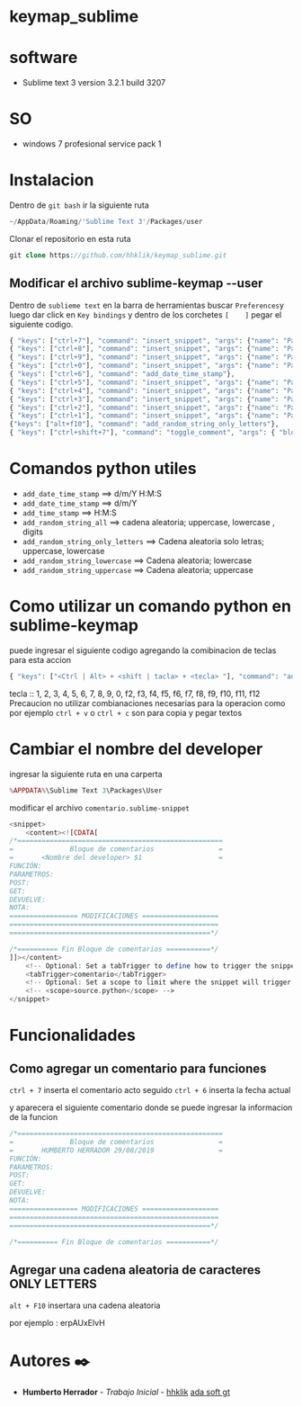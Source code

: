# keymap_sublime


# software
- Sublime text 3 version 3.2.1 build 3207

# SO
- windows 7 profesional service pack 1

# Instalacion 

Dentro de `git bash` ir la siguiente ruta

```php
~/AppData/Roaming/'Sublime Text 3'/Packages/user
```
Clonar el repositorio en esta ruta

```php
git clone https://github.com/hhklik/keymap_sublime.git
```

## Modificar el archivo sublime-keymap --user

Dentro de `sublieme text` en la barra de herramientas buscar `Preferences`y luego dar click en `Key bindings` y dentro de los corchetes `[    ]` pegar el siguiente codigo.

```php
{ "keys": ["ctrl+7"], "command": "insert_snippet", "args": {"name": "Packages/User/comentario.sublime-snippet"}},
{ "keys": ["ctrl+8"], "command": "insert_snippet", "args": {"name": "Packages/User/comentarioMod.sublime-snippet"}},
{ "keys": ["ctrl+9"], "command": "insert_snippet", "args": {"name": "Packages/User/secundariasComent.sublime-snippet"}},
{ "keys": ["ctrl+0"], "command": "insert_snippet", "args": {"name": "Packages/User/ComentCodigo.sublime-snippet"}},
{ "keys": ["ctrl+6"], "command": "add_date_time_stamp"},
{ "keys": ["ctrl+5"], "command": "insert_snippet", "args": {"name": "Packages/User/fin.sublime-snippet"}},
{ "keys": ["ctrl+4"], "command": "insert_snippet", "args": {"name": "Packages/User/trans.sublime-snippet"}},
{ "keys": ["ctrl+3"], "command": "insert_snippet", "args": {"name": "Packages/User/tranlatePhp.sublime-snippet"}},
{ "keys": ["ctrl+2"], "command": "insert_snippet", "args": {"name": "Packages/User/TranslateDuplex.sublime-snippet"}},
{ "keys": ["ctrl+1"], "command": "insert_snippet", "args": {"name": "Packages/User/translatecode.sublime-snippet"}},
{"keys": ["alt+f10"], "command": "add_random_string_only_letters"},
{ "keys": ["ctrl+shift+7"], "command": "toggle_comment", "args": { "block": true } }
```

# Comandos python utiles

- `add_date_time_stamp`               ==> d/m/Y H:M:S
- `add_date_time_stamp`               ==> d/m/Y
- `add_time_stamp`                    ==> H:M:S        
- `add_random_string_all`             ==> cadena aleatoria; uppercase, lowercase , digits
- `add_random_string_only_letters`    ==> Cadena aleatoria solo letras; uppercase, lowercase
- `add_random_string_lowercase`       ==> Cadena aleatoria; lowercase
- `add_random_string_uppercase`       ==> Cadena aleatoria; uppercase

# Como utilizar un comando python en sublime-keymap

puede ingresar el siguiente codigo agregando la comibinacion de teclas para esta accion
```php
{ "keys": ["<Ctrl | Alt> + <shift | tacla> + <tecla> "], "command": "add_date_time_stamp"}
```
tecla :: 1, 2, 3, 4, 5, 6, 7, 8, 9, 0, f2, f3, f4, f5, f6, f7, f8, f9, f10, f11, f12
Precaucion no utilizar combianaciones necesarias para la operacion como por ejemplo `ctrl + v` o `ctrl + c` son para copia y pegar textos

# Cambiar el nombre del developer
ingresar la siguiente ruta en una carperta

```php
%APPDATA%\Sublime Text 3\Packages\User
```
modificar el archivo `comentario.sublime-snippet`

```php
<snippet>
	<content><![CDATA[
/*===================================================
=		       Bloque de comentarios             	=
=       <Nombre del developer> $1       			=
FUNCIÓN:
PARAMETROS:
POST:
GET:
DEVUELVE:
NOTA:
================= MODIFICACIONES ===================
====================================================
==================================================*/

/*========== Fin Bloque de comentarios ===========*/
]]></content>
	<!-- Optional: Set a tabTrigger to define how to trigger the snippet -->
	<tabTrigger>comentario</tabTrigger>
	<!-- Optional: Set a scope to limit where the snippet will trigger -->
	<!-- <scope>source.python</scope> -->
</snippet>
```

# Funcionalidades

## Como agregar un comentario para funciones

`ctrl + 7` inserta el comentario acto seguido `ctrl + 6` inserta la fecha actual

y aparecera el siguiente comentario
donde se puede ingresar la informacion de la funcion
```php
/*===================================================
=		       Bloque de comentarios             	=
=       HUMBERTO HERRADOR 29/08/2019       			=
FUNCIÓN:
PARAMETROS:
POST:
GET:
DEVUELVE:
NOTA:
================= MODIFICACIONES ===================
====================================================
==================================================*/

/*========== Fin Bloque de comentarios ===========*/
```

## Agregar una cadena aleatoria de caracteres ONLY LETTERS

`alt + F10` insertara una cadena aleatoria

por ejemplo : erpAUxElvH



# Autores ✒️

* **Humberto Herrador** - *Trabajo Inicial* - [hhklik](https://github.com/hhklik) [ada soft gt](http://adasoft.com.gt)









